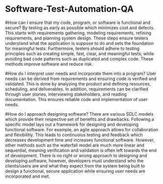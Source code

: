 # Software-Test-Automation-QA

#How can I ensure that my code, program, or software is functional and secure? By testing as early as possible which minimizes cost and defects. This starts with requirements gathering, modeling requirements, refining requirements, and planning system design. These steps ensure testers understand what the application is suppose to do and sets the foundation for meaningful tests. Furthermore, testers should adhere to testing principles such as creating simple, fast, clear, and meaningful tests; while avoiding bad code patterns such as duplicated and complex code. These methods improve software and reduce risk.

#How do I interpret user needs and incorporate them into a program? User needs can be derived from requirements and ensuring code is verified and validated. This is done by analyzing the product and defining resources, scheduling, and deliverables. In addition, requirements can be clarified through user stories, interviewing stakeholders, and reading documentation. This ensures reliable code and implementation of user needs.

#How do I approach designing software? There are various SDLC models which provide their respective set of benefits and drawbacks. Following a specific model lays out a framework for designing and developing functional software. For example, an agile approach allows for collaboration and flexibilitiy. This leads to continuoius testing and feedback which decreases development time and increases functional software. However, other methods such as the waterfall model are much more linear and sequential, meaning verification and validation is often left towards the end of development. There is no right or wrong approach to designing and developing software, however, developers must understand who the clients/users are and what they expect from the system being built to design a functional, secure application while ensuring user needs are incorporated and met.
